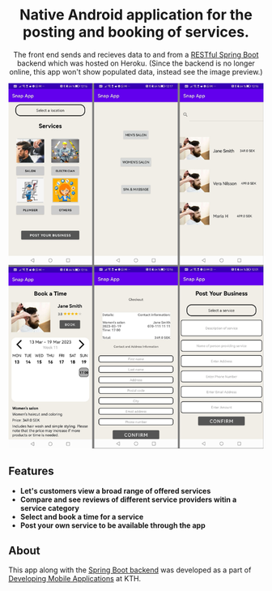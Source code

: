 


<h1 align="center">Native Android application for the posting and booking of services. </h1>

<p align="center">The front end sends and recieves data to and from a <a href="https://www.example.com/">RESTful Spring Boot</a> backend which was hosted on Heroku. (Since the backend is no longer online, this app won't show populated data, instead see the image preview.)</p>

![Preview](./docs/images/apppreview.jpg)

## Features

- **Let's customers view a broad range of offered services**
- **Compare and see reviews of different service providers witin a service category**
- **Select and book a time for a service**
- **Post your own service to be available through the app**

## About

This app along with the [Spring Boot backend](www.example.com) was developed as a part of [Developing Mobile Applications](https://www.kth.se/student/kurser/kurs/ID2216?l=en) at KTH. 

